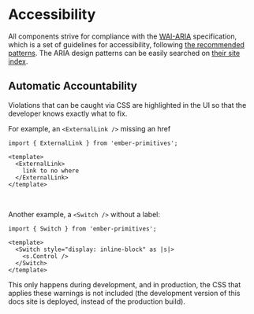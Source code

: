 # Accessibility

All components strive for compliance with the [WAI-ARIA](https://www.w3.org/TR/wai-aria/) specification, which is a set of guidelines for accessibility, following [the recommended patterns](https://www.w3.org/WAI/ARIA/apg/patterns/).
The ARIA design patterns can be easily searched on [their site index](https://www.w3.org/WAI/ARIA/apg/example-index/).


## Automatic Accountability

Violations that can be caught via CSS are highlighted in the UI so that the developer knows exactly what to fix.

For example, an `<ExternalLink />` missing an href

```gjs live no-shadow
import { ExternalLink } from 'ember-primitives';

<template>
  <ExternalLink>
    link to no where
  </ExternalLink>
</template>
```

<br>

Another example, a `<Switch />` without a label:

```gjs live no-shadow
import { Switch } from 'ember-primitives';

<template>
  <Switch style="display: inline-block" as |s|>
    <s.Control />
  </Switch>
</template>
```

This only happens during development, and in production, the CSS that applies these warnings is not included (the development version of this docs site is deployed, instead of the production build).
